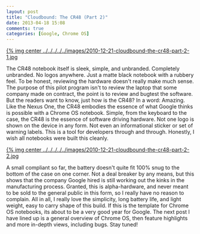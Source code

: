 ```yaml
---
layout: post
title: "Cloudbound: The CR48 (Part 2)"
date: 2013-04-18 15:08
comments: true
categories: [Google, Chrome OS]
---
```


[{% img center ../../../../../images/2010-12-21-cloudbound-the-cr48-part-2-1.jpg](../../../../../images/2010-12-21-cloudbound-the-cr48-part-2-1-full.jpg)

The CR48 notebook itself is sleek, simple, and unbranded. Completely unbranded. No logos anywhere. Just a matte black notebook with a rubbery feel. To be honest, reviewing the hardware doesn't really make much sense. The purpose of this pilot program isn't to review the laptop that some company made on contract, the point is to review and bugtest the software.
But the readers want to know, just how is the CR48? In a word: Amazing. Like the Nexus One, the CR48 embodies the essence of what Google thinks is possible with a Chrome OS notebook. Simple, from the keyboard to the case, the CR48 is the essence of software driving hardware. Not one logo is shown on the device in any form. Not even an informational sticker or set of warning labels. This is a tool for developers through and through. Honestly, I wish all notebooks were built this cleanly.

[{% img center ../../../../../images/2010-12-21-cloudbound-the-cr48-part-2-2.jpg](../../../../../images/2010-12-21-cloudbound-the-cr48-part-2-2-full.jpg)

A small compliant so far, the battery doesn't quite fit 100% snug to the bottom of the case on one corner. Not a deal breaker by any means, but this shows that the company Google hired is still working out the kinks in the manufacturing process. Granted, this is alpha-hardware, and never meant to be sold to the general public in this form, so I really have no reason to complain.
All in all, I really love the simplicity, long battery life, and light weight, easy to carry shape of this build. If this is the template for Chrome OS notebooks, its about to be a very good year for Google. The next post I have lined up is a general overview of Chrome OS, then feature highlights and more in-depth views, including bugs. Stay tuned!